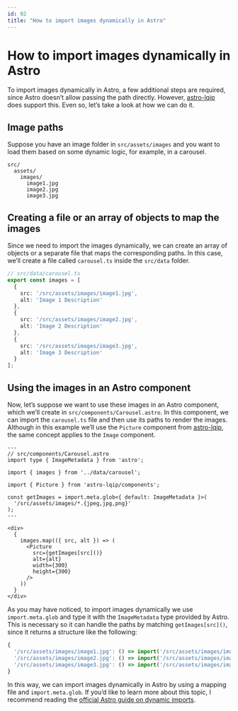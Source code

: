 ```yaml
---
id: 02
title: "How to import images dynamically in Astro"
---
```


# How to import images dynamically in Astro

To import images dynamically in Astro, a few additional steps are required, since Astro doesn’t allow passing the path directly. However, [astro-lqip](https://npmjs.com/package/astro-lqip) does support this. Even so, let’s take a look at how we can do it.

## Image paths

Suppose you have an image folder in `src/assets/images` and you want to load them based on some dynamic logic, for example, in a carousel.

```text
src/
  assets/
    images/
      image1.jpg
      image2.jpg
      image3.jpg
```

## Creating a file or an array of objects to map the images

Since we need to import the images dynamically, we can create an array of objects or a separate file that maps the corresponding paths. In this case, we’ll create a file called `carousel.ts` inside the `src/data` folder.

```ts
// src/data/carousel.ts
export const images = [
  {
    src: '/src/assets/images/image1.jpg',
    alt: 'Image 1 Description'
  },
  {
    src: '/src/assets/images/image2.jpg',
    alt: 'Image 2 Description'
  },
  {
    src: '/src/assets/images/image3.jpg',
    alt: 'Image 3 Description'
  }
];
```

## Using the images in an Astro component

Now, let’s suppose we want to use these images in an Astro component, which we’ll create in `src/components/Carousel.astro`. In this component, we can import the `carousel.ts` file and then use its paths to render the images. Although in this example we’ll use the `Picture` component from [astro-lqip](https://npmjs.com/package/astro-lqip), the same concept applies to the `Image` component.

```astro
---
// src/components/Carousel.astro
import type { ImageMetadata } from 'astro';

import { images } from '../data/carousel';

import { Picture } from 'astro-lqip/components';

const getImages = import.meta.glob<{ default: ImageMetadata }>(
  '/src/assets/images/*.{jpeg,jpg,png}'
);
---

<div>
  {
    images.map(({ src, alt }) => (
      <Picture
        src={getImages[src]()}
        alt={alt}
        width={300}
        height={300}
      />
    ))
  }
</div>
```

As you may have noticed, to import images dynamically we use `import.meta.glob` and type it with the `ImageMetadata` type provided by Astro. This is necessary so it can handle the paths by matching `getImages[src]()`, since it returns a structure like the following:

```ts
{
  '/src/assets/images/image1.jpg': () => import('/src/assets/images/image1.jpg'),
  '/src/assets/images/image2.jpg': () => import('/src/assets/images/image2.jpg'),
  '/src/assets/images/image3.jpg': () => import('/src/assets/images/image3.jpg')
}
```

In this way, we can import images dynamically in Astro by using a mapping file and `import.meta.glob`. If you’d like to learn more about this topic, I recommend reading the [official Astro guide on dynamic imports](https://docs.astro.build/en/recipes/dynamically-importing-images/).
